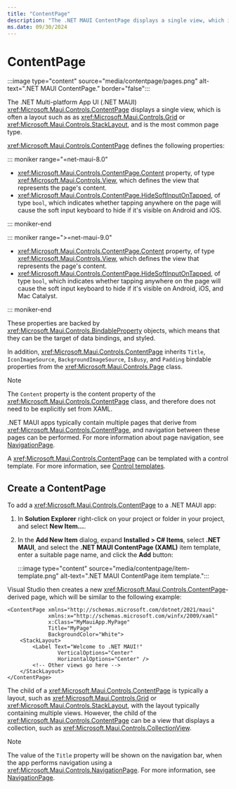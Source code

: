 ```yaml
---
title: "ContentPage"
description: "The .NET MAUI ContentPage displays a single view, which is often a layout, and is the most common page type."
ms.date: 09/30/2024
---
```


# ContentPage

:::image type="content" source="media/contentpage/pages.png" alt-text=".NET MAUI ContentPage." border="false":::

The .NET Multi-platform App UI (.NET MAUI) <xref:Microsoft.Maui.Controls.ContentPage> displays a single view, which is often a layout such as as <xref:Microsoft.Maui.Controls.Grid> or <xref:Microsoft.Maui.Controls.StackLayout>, and is the most common page type.

<xref:Microsoft.Maui.Controls.ContentPage> defines the following properties:

::: moniker range="=net-maui-8.0"

- <xref:Microsoft.Maui.Controls.ContentPage.Content> property, of type <xref:Microsoft.Maui.Controls.View>, which defines the view that represents the page's content.
- <xref:Microsoft.Maui.Controls.ContentPage.HideSoftInputOnTapped>, of type `bool`, which indicates whether tapping anywhere on the page will cause the soft input keyboard to hide if it's visible on Android and iOS.

::: moniker-end

::: moniker range=">=net-maui-9.0"

- <xref:Microsoft.Maui.Controls.ContentPage.Content> property, of type <xref:Microsoft.Maui.Controls.View>, which defines the view that represents the page's content.
- <xref:Microsoft.Maui.Controls.ContentPage.HideSoftInputOnTapped>, of type `bool`, which indicates whether tapping anywhere on the page will cause the soft input keyboard to hide if it's visible on Android, iOS, and Mac Catalyst.

::: moniker-end

These properties are backed by <xref:Microsoft.Maui.Controls.BindableProperty> objects, which means that they can be the target of data bindings, and styled.

In addition, <xref:Microsoft.Maui.Controls.ContentPage> inherits `Title`, `IconImageSource`, `BackgroundImageSource`, `IsBusy`, and `Padding` bindable properties from the <xref:Microsoft.Maui.Controls.Page> class.

> [!NOTE]
> The `Content` property is the content property of the <xref:Microsoft.Maui.Controls.ContentPage> class, and therefore does not need to be explicitly set from XAML.

.NET MAUI apps typically contain multiple pages that derive from <xref:Microsoft.Maui.Controls.ContentPage>, and navigation between these pages can be performed. For more information about page navigation, see [NavigationPage](navigationpage.md).

A <xref:Microsoft.Maui.Controls.ContentPage> can be templated with a control template. For more information, see [Control templates](~/fundamentals/controltemplate.md).

## Create a ContentPage

To add a <xref:Microsoft.Maui.Controls.ContentPage> to a .NET MAUI app:

1. In **Solution Explorer** right-click on your project or folder in your project, and select **New Item...**.
1. In the **Add New Item** dialog, expand **Installed > C# Items**, select **.NET MAUI**, and select the **.NET MAUI ContentPage (XAML)** item template, enter a suitable page name, and click the **Add** button:

    :::image type="content" source="media/contentpage/item-template.png" alt-text=".NET MAUI ContentPage item template.":::

Visual Studio then creates a new <xref:Microsoft.Maui.Controls.ContentPage>-derived page, which will be similar to the following example:

```xaml
<ContentPage xmlns="http://schemas.microsoft.com/dotnet/2021/maui"
             xmlns:x="http://schemas.microsoft.com/winfx/2009/xaml"
             x:Class="MyMauiApp.MyPage"
             Title="MyPage"
             BackgroundColor="White">
    <StackLayout>
        <Label Text="Welcome to .NET MAUI!"
                VerticalOptions="Center"
                HorizontalOptions="Center" />
        <!-- Other views go here -->
    </StackLayout>
</ContentPage>
```

The child of a <xref:Microsoft.Maui.Controls.ContentPage> is typically a layout, such as <xref:Microsoft.Maui.Controls.Grid> or <xref:Microsoft.Maui.Controls.StackLayout>, with the layout typically containing multiple views. However, the child of the <xref:Microsoft.Maui.Controls.ContentPage> can be a view that displays a collection, such as <xref:Microsoft.Maui.Controls.CollectionView>.

> [!NOTE]
> The value of the `Title` property will be shown on the navigation bar, when the app performs navigation using a <xref:Microsoft.Maui.Controls.NavigationPage>. For more information, see [NavigationPage](navigationpage.md).
